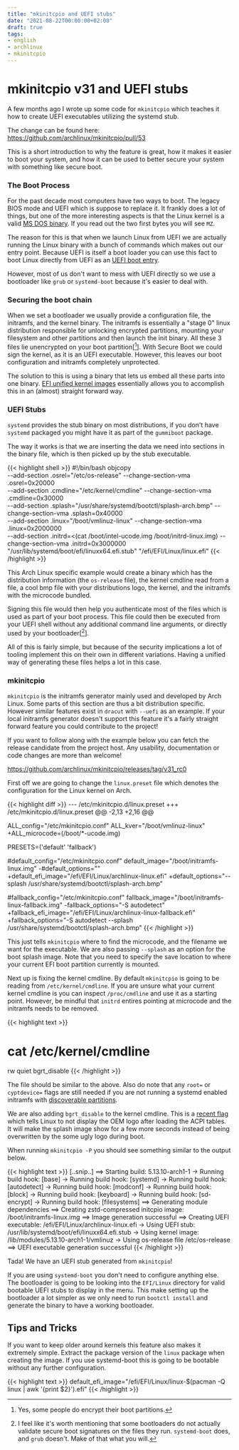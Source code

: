 ```yaml
---
title: "mkinitcpio and UEFI stubs"
date: "2021-08-22T00:00:00+02:00"
draft: true
tags:
- english
- archlinux
- mkinitcpio
---
```


# mkinitcpio v31 and UEFI stubs

A few months ago I wrote up some code for `mkinitcpio` which teaches it how to
create UEFI executables utilizing the systemd stub.

The change can be found here: https://github.com/archlinux/mkinitcpio/pull/53

This is a short introduction to why the feature is great, how it makes it easier
to boot your system, and how it can be used to better secure your system with
something like secure boot.

### The Boot Process

For the past decade most computers have two ways to boot. The legacy BIOS mode
and UEFI which is suppose to replace it. It frankly does a lot of things, but
one of the more interesting aspects is that the Linux kernel is a valid [MS DOS
binary](https://en.wikipedia.org/wiki/DOS_MZ_executable). If you read out the
two first bytes you will see `MZ`.

The reason for this is that when we launch Linux from UEFI we are actually
running the Linux binary with a bunch of commands which makes out our entry
point. Because UEFI is itself a boot loader you can use this fact to boot Linux
directly from UEFI as an [UEFI boot entry](https://wiki.archlinux.org/title/EFISTUB#efibootmgr).

However, most of us don't want to mess with UEFI directly so we use a bootloader
like `grub` or `systemd-boot` because it's easier to deal with.

### Securing the boot chain

When we set a bootloader we usually provide a configuration file, the
initramfs, and the kernel binary. The initramfs is essentially a "stage 0"
linux distribution responsible for unlocking encrypted partitions, mounting
your filesystem and other partitions and then launch the init binary. All these 3
files lie unencrypted on your boot partition[[^1]]. With Secure Boot we could
sign the kernel, as it is an UEFI executable. However, this leaves our boot
configuration and initramfs completely unprotected.

The solution to this is using a binary that lets us embed all these parts into
one binary. [EFI unified kernel images](https://systemd.io/BOOT_LOADER_SPECIFICATION/#type-2-efi-unified-kernel-images)
essentially allows you to accomplish this in an (almost) straight forward
way.


### UEFI Stubs

`systemd` provides the stub binary on most distributions, if you don't have
`systemd` packaged you might have it as part of the `gummiboot` package.

The way it works is that we are inserting the data we need into sections in the
binary file, which is then picked up by the stub executable.

{{< highlight shell >}}
#!/bin/bash
objcopy \
    --add-section .osrel="/etc/os-release" --change-section-vma .osrel=0x20000 \
    --add-section .cmdline="/etc/kernel/cmdline" --change-section-vma .cmdline=0x30000 \
    --add-section .splash="/usr/share/systemd/bootctl/splash-arch.bmp" --change-section-vma .splash=0x40000 \
    --add-section .linux="/boot/vmlinuz-linux" --change-section-vma .linux=0x2000000 \
    --add-section .initrd=<(cat /boot/intel-ucode.img /boot/initrd-linux.img) --change-section-vma .initrd=0x3000000 \
    "/usr/lib/systemd/boot/efi/linuxx64.efi.stub" "/efi/EFI/Linux/linux.efi"
{{< /highlight >}}

This Arch Linux specific example would create a binary which has the
distribution information (the `os-release` file), the kernel cmdline read from a
file, a cool bmp file with your distributions logo, the kernel, and the initramfs
with the microcode bundled.

Signing this file would then help you authenticate most of the files which is
used as part of your boot process. This file could then be executed from
your UEFI shell without any additional command line arguments, or directly used by your bootloader[[^2]].

All of this is fairly simple, but because of the security implications a lot of
tooling implement this on their own in different variations. Having a unified
way of generating these files helps a lot in this case.

### mkinitcpio

`mkinitcpio` is the initramfs generator mainly used and developed by Arch Linux.
Some parts of this section are thus a bit distribution specific. However similar
features exist in `dracut` with `--uefi` as an example. If your local initramfs
generator doesn't support this feature it's a fairly straight forward feature
you could contribute to the project!

If you want to follow along with the example below you can fetch the release
candidate from the project host. Any usability, documentation or code changes
are more than welcome!

https://github.com/archlinux/mkinitcpio/releases/tag/v31_rc0

First off we are going to change the `linux.preset` file which denotes the
configuration for the Linux kernel on Arch.

{{< highlight diff >}}
--- /etc/mkinitcpio.d/linux.preset
+++ /etc/mkinitcpio.d/linux.preset
@@ -2,13 +2,16 @@

 ALL_config="/etc/mkinitcpio.conf"
 ALL_kver="/boot/vmlinuz-linux"
+ALL_microcode=(/boot/*-ucode.img)

 PRESETS=('default' 'fallback')

 #default_config="/etc/mkinitcpio.conf"
 default_image="/boot/initramfs-linux.img"
-#default_options=""
+default_efi_image="/efi/EFI/Linux/archlinux-linux.efi"
+default_options="--splash /usr/share/systemd/bootctl/splash-arch.bmp"

 #fallback_config="/etc/mkinitcpio.conf"
 fallback_image="/boot/initramfs-linux-fallback.img"
-fallback_options="-S autodetect"
+fallback_efi_image="/efi/EFI/Linux/archlinux-linux-fallback.efi"
+fallback_options="-S autodetect --splash /usr/share/systemd/bootctl/splash-arch.bmp"
{{< /highlight >}}

This just tells `mkinitcpio` where to find the microcode, and the filename we
want for the executable. We are also passing `--splash` as an option for the
boot splash image. Note that you need to specify the save location to where
your current EFI boot partition currently is mounted.

Next up is fixing the kernel cmdline. By default `mkinitcpio` is going to be
reading from `/etc/kernel/cmdline`.  If you are unsure what your current kernel
cmdline is you can inspect `/proc/cmdline` and use it as a starting point.
However, be mindful that `initrd` entires pointing at microcode and the
initramfs needs to be removed.

{{< highlight text >}}
# cat /etc/kernel/cmdline
rw quiet bgrt_disable
{{< /highlight >}}

The file should be similar to the above. Also do note that any `root=` or
`cyptdevice=` flags are still needed if you are not running a systemd enabled
initramfs with [discoverable partitions](https://systemd.io/DISCOVERABLE_PARTITIONS/).

We are also adding `bgrt_disable` to the kernel cmdline. This is a [recent
flag](https://lore.kernel.org/linux-acpi/20200304225529.6706-1-alex.hung@canonical.com/T/)
which tells Linux to not display the OEM logo after loading the ACPI tables. It
will make the splash image show for a few more seconds instead of being
overwritten by the some ugly logo during boot.

When running `mkinitcpio -P` you should see something similar to the output
below.

{{< highlight text >}}
[..snip..]
==> Starting build: 5.13.10-arch1-1
  -> Running build hook: [base]
  -> Running build hook: [systemd]
  -> Running build hook: [autodetect]
  -> Running build hook: [modconf]
  -> Running build hook: [block]
  -> Running build hook: [keyboard]
  -> Running build hook: [sd-encrypt]
  -> Running build hook: [filesystems]
==> Generating module dependencies
==> Creating zstd-compressed initcpio image: /boot/initramfs-linux.img
==> Image generation successful
==> Creating UEFI executable: /efi/EFI/Linux/archlinux-linux.efi
  -> Using UEFI stub: /usr/lib/systemd/boot/efi/linuxx64.efi.stub
  -> Using kernel image: /lib/modules/5.13.10-arch1-1/vmlinuz
  -> Using os-release file /etc/os-release
==> UEFI executable generation successful
{{< /highlight >}}

Tada! We have an UEFI stub generated from `mkinitcpio`!

If you are using `systemd-boot` you don't need to configure anything else. The
bootloader is going to be looking into the `EFI/Linux` directory for valid
bootable UEFI stubs to display in the menu. This make setting up the bootloader
a lot simpler as we only need to run `bootctl install` and generate the binary
to have a working bootloader.


## Tips and Tricks

If you want to keep older around kernels this feature also makes it extremely
simple. Extract the package version of the `linux` package when creating the
image. If you use systemd-boot this is going to be bootable without any further
configuration.

{{< highlight text >}}
default_efi_image="/efi/EFI/Linux/linux-$(pacman -Q linux | awk '{print $2}').efi"
{{< /highlight >}}

[^1]: Yes, some people do encrypt their boot partitions.

[^2]: I feel like it's worth mentioning that some bootloaders do not actually
validate secure boot signatures on the files they run. `systemd-boot` does,
and `grub` doesn't. Make of that what you will.
